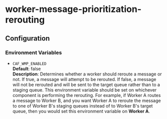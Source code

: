 # worker-message-prioritization-rerouting

## Configuration

### Environment Variables

* `CAF_WMP_ENABLED`  
    **Default**: false  
    **Description**: Determines whether a worker should reroute a message or not. If true, a message will attempt to be rerouted.
    If false, a message will not be rerouted and will be sent to the target queue rather than to a staging queue. This environment 
    variable should be set on whichever component is performing the rerouting. For example, if Worker A routes a message to Worker B, and
    you want Worker A to reroute the message to one of Worker B's staging queues instead of to Worker B's target queue, then you would
    set this environment variable on **Worker A**.
